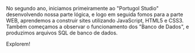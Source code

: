 No segundo ano, iniciamos primeiramente ao "Portugol Studio" desenvolvendo nossa parte lógica, e logo em seguida fomos para a parte WEB, aprendemos a construir sites utilizando JavaScript, HTML5 e CSS3. Também começamos a observar o funcionamento dos "Banco de Dados", e produzimos arquivos SQL de banco de dados.

Explorem!
